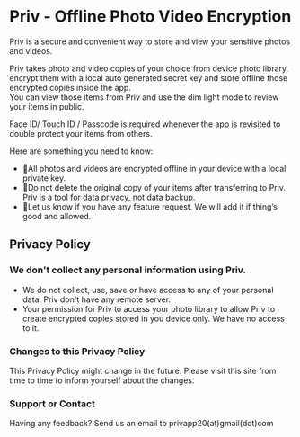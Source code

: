 # Priv - Offline Photo Video Encryption


Priv is a secure and convenient way to store and view your sensitive photos and videos. 

Priv takes photo and video copies of your choice from device photo library,   
encrypt them with a local auto generated secret key and store offline those encrypted copies inside the app.  
You can view those items from Priv and use the dim light mode to review your items in public.

Face ID/ Touch ID / Passcode is required whenever the app is revisited to double protect your items from others.

Here are something you need to know:

- 👩‍All photos and videos are encrypted offline in your device with a local private key.
- 🙅‍Do not delete the original copy of your items after transferring to Priv. Priv is a tool for data privacy, not data backup.
- 🙋‍Let us know if you have any feature request. We will add it if thing’s good and allowed.




## Privacy Policy
### We don't collect any personal information using Priv.
- We do not collect, use, save or have access to any of your personal data. Priv don't have any remote server.
- Your permission for Priv to access your photo library to allow Priv to create encrypted copies stored in you device only. We have no access to it.

### Changes to this Privacy Policy
This Privacy Policy might change in the future. Please visit this site from time to time to inform yourself about the changes.


### Support or Contact

Having any feedback? Send us an email to privapp20(at)gmail(dot)com

